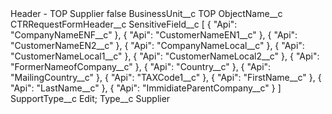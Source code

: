 <?xml version="1.0" encoding="UTF-8"?>
<CustomMetadata xmlns="http://soap.sforce.com/2006/04/metadata" xmlns:xsi="http://www.w3.org/2001/XMLSchema-instance" xmlns:xsd="http://www.w3.org/2001/XMLSchema">
    <label>Header - TOP Supplier</label>
    <protected>false</protected>
    <values>
        <field>BusinessUnit__c</field>
        <value xsi:type="xsd:string">TOP</value>
    </values>
    <values>
        <field>ObjectName__c</field>
        <value xsi:type="xsd:string">CTRRequestFormHeader__c</value>
    </values>
    <values>
        <field>SensitiveField__c</field>
        <value xsi:type="xsd:string">[
    {
        &quot;Api&quot;: &quot;CompanyNameENF__c&quot;
    },
    {
        &quot;Api&quot;: &quot;CustomerNameEN1__c&quot;
    },
    {
        &quot;Api&quot;: &quot;CustomerNameEN2__c&quot;
    },
    {
        &quot;Api&quot;: &quot;CompanyNameLocal__c&quot;
    },
    {
        &quot;Api&quot;: &quot;CustomerNameLocal1__c&quot;
    },
    {
        &quot;Api&quot;: &quot;CustomerNameLocal2__c&quot;
    },
    {
        &quot;Api&quot;: &quot;FormerNameofCompany__c&quot;
    },
    {
        &quot;Api&quot;: &quot;Country__c&quot;
    },
    {
        &quot;Api&quot;: &quot;MailingCountry__c&quot;
    },
    {
        &quot;Api&quot;: &quot;TAXCode1__c&quot;
    },
    {
        &quot;Api&quot;: &quot;FirstName__c&quot;
    },
    {
        &quot;Api&quot;: &quot;LastName__c&quot;
    },
    {
        &quot;Api&quot;: &quot;ImmidiateParentCompany__c&quot;
    }
]</value>
    </values>
    <values>
        <field>SupportType__c</field>
        <value xsi:type="xsd:string">Edit;</value>
    </values>
    <values>
        <field>Type__c</field>
        <value xsi:type="xsd:string">Supplier</value>
    </values>
</CustomMetadata>
